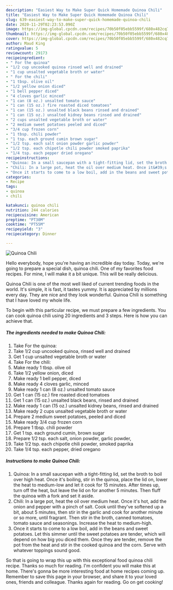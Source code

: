 ```yaml
---
description: "Easiest Way to Make Super Quick Homemade Quinoa Chili"
title: "Easiest Way to Make Super Quick Homemade Quinoa Chili"
slug: 639-easiest-way-to-make-super-quick-homemade-quinoa-chili
date: 2020-11-29T02:23:53.090Z
image: https://img-global.cpcdn.com/recipes/70b50f05ebb5599f/680x482cq70/quinoa-chili-recipe-main-photo.jpg
thumbnail: https://img-global.cpcdn.com/recipes/70b50f05ebb5599f/680x482cq70/quinoa-chili-recipe-main-photo.jpg
cover: https://img-global.cpcdn.com/recipes/70b50f05ebb5599f/680x482cq70/quinoa-chili-recipe-main-photo.jpg
author: Maud King
ratingvalue: 5
reviewcount: 29173
recipeingredient:
- " For the quinoa"
- "1/2 cup uncooked quinoa rinsed well and drained"
- "1 cup unsalted vegetable broth or water"
- " For the chili"
- "1 tbsp. olive oil"
- "1/2 yellow onion diced"
- "1 bell pepper diced"
- "4 cloves garlic minced"
- "1 can (8 oz.) unsalted tomato sauce"
- "1 can (15 oz.) fire roasted diced tomatoes"
- "1 can (15 oz.) unsalted black beans rinsed and drained"
- "1 can (15 oz.) unsalted kidney beans rinsed and drained"
- "2 cups unsalted vegetable broth or water"
- "2 medium sweet potatoes peeled and diced"
- "3/4 cup frozen corn"
- "1 tbsp. chili powder"
- "1 tsp. each ground cumin brown sugar"
- "1/2 tsp. each salt onion powder garlic powder"
- "1/2 tsp. each chipotle chili powder smoked paprika"
- "1/4 tsp. each pepper dried oregano"
recipeinstructions:
- "Quinoa: In a small saucepan with a tight-fitting lid, set the broth to boil over high heat. Once it&#39;s boiling, stir in the quinoa, place the lid on, lower the heat to medium-low and let it cook for 15 minutes. After times up, turn off the heat, but leave the lid on for another 5 minutes. Then fluff the quinoa with a fork and set it aside."
- "Chili: In a large pot, heat the oil over medium heat. Once it&#39;s hot, add the onion and pepper with a pinch of salt. Cook until they&#39;ve softened up a bit, about 5 minutes, then stir in the garlic and cook for another minute or so more, until fragrant. Then stir in the broth, canned tomatoes, tomato sauce and seasonings. Increase the heat to medium-high."
- "Once it starts to come to a low boil, add in the beans and sweet potatoes. Let this simmer until the sweet potatoes are tender, which will depend on how big you diced them. Once they are tender, remove the pot from the heat and stir in the cooked quinoa and the corn. Serve with whatever toppings sound good."
categories:
- Recipe
tags:
- quinoa
- chili

katakunci: quinoa chili 
nutrition: 244 calories
recipecuisine: American
preptime: "PT30M"
cooktime: "PT55M"
recipeyield: "3"
recipecategory: Dinner

---
```



![Quinoa Chili](https://img-global.cpcdn.com/recipes/70b50f05ebb5599f/680x482cq70/quinoa-chili-recipe-main-photo.jpg)

Hello everybody, hope you're having an incredible day today. Today, we're going to prepare a special dish, quinoa chili. One of my favorites food recipes. For mine, I will make it a bit unique. This will be really delicious.



Quinoa Chili is one of the most well liked of current trending foods in the world. It's simple, it is fast, it tastes yummy. It is appreciated by millions every day. They are nice and they look wonderful. Quinoa Chili is something that I have loved my whole life.


To begin with this particular recipe, we must prepare a few ingredients. You can cook quinoa chili using 20 ingredients and 3 steps. Here is how you can achieve that.

<!--inarticleads1-->

##### The ingredients needed to make Quinoa Chili:

1. Take  For the quinoa:
1. Take 1/2 cup uncooked quinoa, rinsed well and drained
1. Get 1 cup unsalted vegetable broth or water
1. Take  For the chili:
1. Make ready 1 tbsp. olive oil
1. Take 1/2 yellow onion, diced
1. Make ready 1 bell pepper, diced
1. Make ready 4 cloves garlic, minced
1. Make ready 1 can (8 oz.) unsalted tomato sauce
1. Get 1 can (15 oz.) fire roasted diced tomatoes
1. Get 1 can (15 oz.) unsalted black beans, rinsed and drained
1. Make ready 1 can (15 oz.) unsalted kidney beans, rinsed and drained
1. Make ready 2 cups unsalted vegetable broth or water
1. Prepare 2 medium sweet potatoes, peeled and diced
1. Make ready 3/4 cup frozen corn
1. Prepare 1 tbsp. chili powder
1. Get 1 tsp. each ground cumin, brown sugar
1. Prepare 1/2 tsp. each salt, onion powder, garlic powder,
1. Take 1/2 tsp. each chipotle chili powder, smoked paprika
1. Take 1/4 tsp. each pepper, dried oregano




<!--inarticleads2-->

##### Instructions to make Quinoa Chili:

1. Quinoa: In a small saucepan with a tight-fitting lid, set the broth to boil over high heat. Once it&#39;s boiling, stir in the quinoa, place the lid on, lower the heat to medium-low and let it cook for 15 minutes. After times up, turn off the heat, but leave the lid on for another 5 minutes. Then fluff the quinoa with a fork and set it aside.
1. Chili: In a large pot, heat the oil over medium heat. Once it&#39;s hot, add the onion and pepper with a pinch of salt. Cook until they&#39;ve softened up a bit, about 5 minutes, then stir in the garlic and cook for another minute or so more, until fragrant. Then stir in the broth, canned tomatoes, tomato sauce and seasonings. Increase the heat to medium-high.
1. Once it starts to come to a low boil, add in the beans and sweet potatoes. Let this simmer until the sweet potatoes are tender, which will depend on how big you diced them. Once they are tender, remove the pot from the heat and stir in the cooked quinoa and the corn. Serve with whatever toppings sound good.




So that is going to wrap this up with this exceptional food quinoa chili recipe. Thanks so much for reading. I'm confident you will make this at home. There's gonna be more interesting food at home recipes coming up. Remember to save this page in your browser, and share it to your loved ones, friends and colleague. Thanks again for reading. Go on get cooking!
